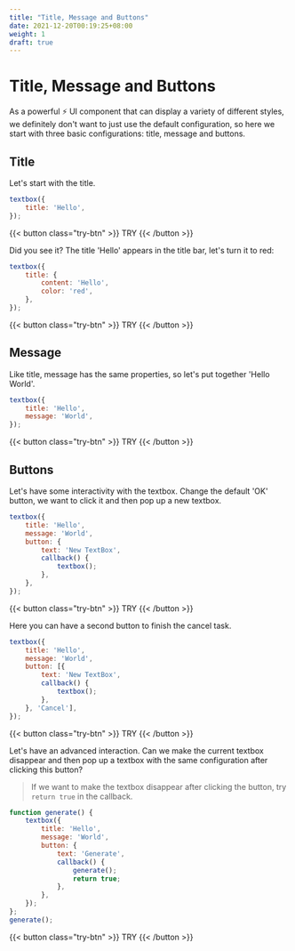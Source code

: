 ```yaml
---
title: "Title, Message and Buttons"
date: 2021-12-20T00:19:25+08:00
weight: 1
draft: true
---
```


# Title, Message and Buttons

As a powerful ⚡️ UI component that can display a variety of different styles, we definitely don't want to just use the default configuration, so here we start with three basic configurations: title, message and buttons.

## Title

Let's start with the title.

```javascript
textbox({
    title: 'Hello',
});
```

{{< button class="try-btn" >}} TRY {{< /button >}}

Did you see it? The title 'Hello' appears in the title bar, let's turn it to red:

```javascript
textbox({
    title: {
        content: 'Hello',
        color: 'red',
    },
});
```

{{< button class="try-btn" >}} TRY {{< /button >}}

## Message

Like title, message has the same properties, so let's put together 'Hello World'.

```javascript
textbox({
    title: 'Hello',
    message: 'World',
});
```

{{< button class="try-btn" >}} TRY {{< /button >}}

## Buttons

Let's have some interactivity with the textbox. Change the default 'OK' button, we want to click it and then pop up a new textbox.

```javascript
textbox({
    title: 'Hello',
    message: 'World',
    button: {
        text: 'New TextBox',
        callback() {
            textbox();
        },
    },
});
```

{{< button class="try-btn" >}} TRY {{< /button >}}

Here you can have a second button to finish the cancel task.

```javascript
textbox({
    title: 'Hello',
    message: 'World',
    button: [{
        text: 'New TextBox',
        callback() {
            textbox();
        },
    }, 'Cancel'],
});
```

{{< button class="try-btn" >}} TRY {{< /button >}}

Let's have an advanced interaction. Can we make the current textbox disappear and then pop up a textbox with the same configuration after clicking this button?

> If we want to make the textbox disappear after clicking the button, try `return true` in the callback.

```javascript
function generate() {
    textbox({
        title: 'Hello',
        message: 'World',
        button: {
            text: 'Generate',
            callback() {
                generate();
                return true;
            },
        },
    });
};
generate();
```

{{< button class="try-btn" >}} TRY {{< /button >}}

